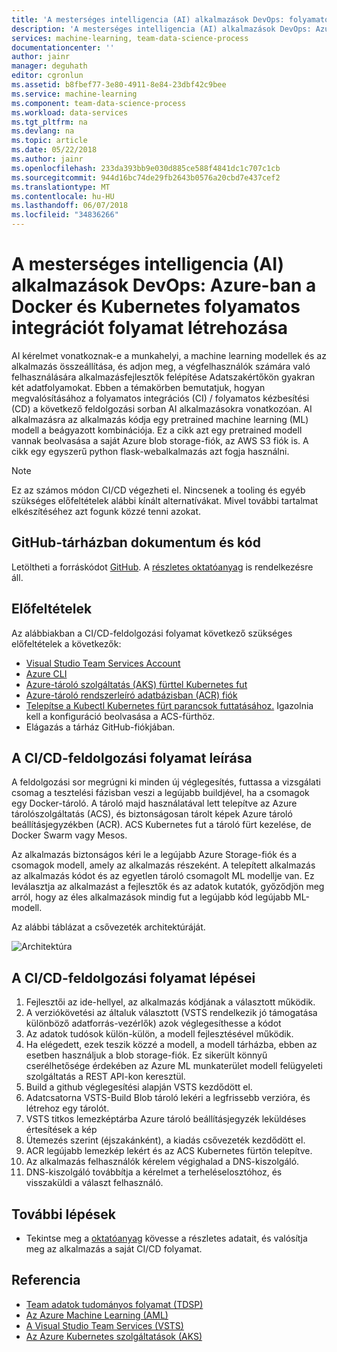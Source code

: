 ```yaml
---
title: 'A mesterséges intelligencia (AI) alkalmazások DevOps: folyamatos integráció csővezeték Azure-ban a Docker, Kubernetes & Python Flask-alkalmazás létrehozása'
description: 'A mesterséges intelligencia (AI) alkalmazások DevOps: Azure-ban a Docker és Kubernetes folyamatos integráció folyamat létrehozása'
services: machine-learning, team-data-science-process
documentationcenter: ''
author: jainr
manager: deguhath
editor: cgronlun
ms.assetid: b8fbef77-3e80-4911-8e84-23dbf42c9bee
ms.service: machine-learning
ms.component: team-data-science-process
ms.workload: data-services
ms.tgt_pltfrm: na
ms.devlang: na
ms.topic: article
ms.date: 05/22/2018
ms.author: jainr
ms.openlocfilehash: 233da393bb9e030d885ce588f4841dc1c707c1cb
ms.sourcegitcommit: 944d16bc74de29fb2643b0576a20cbd7e437cef2
ms.translationtype: MT
ms.contentlocale: hu-HU
ms.lasthandoff: 06/07/2018
ms.locfileid: "34836266"
---
```

# <a name="devops-for-artificial-intelligence-ai-applications-creating-continuous-integration-pipeline-on-azure-using-docker-and-kubernetes"></a>A mesterséges intelligencia (AI) alkalmazások DevOps: Azure-ban a Docker és Kubernetes folyamatos integrációt folyamat létrehozása
AI kérelmet vonatkoznak-e a munkahelyi, a machine learning modellek és az alkalmazás összeállítása, és adjon meg, a végfelhasználók számára való felhasználására alkalmazásfejlesztők felépítése Adatszakértőkön gyakran két adatfolyamokat. Ebben a témakörben bemutatjuk, hogyan megvalósításához a folyamatos integrációs (CI) / folyamatos kézbesítési (CD) a következő feldolgozási sorban AI alkalmazásokra vonatkozóan. AI alkalmazásra az alkalmazás kódja egy pretrained machine learning (ML) modell a beágyazott kombinációja. Ez a cikk azt egy pretrained modell vannak beolvasása a saját Azure blob storage-fiók, az AWS S3 fiók is. A cikk egy egyszerű python flask-webalkalmazás azt fogja használni.

> [!NOTE]
> Ez az számos módon CI/CD végezheti el. Nincsenek a tooling és egyéb szükséges előfeltételek alábbi kínált alternatívákat. Mivel további tartalmat elkészítéséhez azt fogunk közzé tenni azokat.
>
>

## <a name="github-repository-with-document-and-code"></a>GitHub-tárházban dokumentum és kód
Letöltheti a forráskódot [GitHub](https://github.com/Azure/DevOps-For-AI-Apps). A [részletes oktatóanyag](https://github.com/Azure/DevOps-For-AI-Apps/blob/master/Tutorial.md) is rendelkezésre áll.

## <a name="pre-requisites"></a>Előfeltételek
Az alábbiakban a CI/CD-feldolgozási folyamat következő szükséges előfeltételek a következők:
* [Visual Studio Team Services Account](https://docs.microsoft.com/en-us/vsts/accounts/create-account-msa-or-work-student)
* [Azure CLI](https://docs.microsoft.com/en-us/cli/azure/install-azure-cli?view=azure-cli-latest)
* [Azure-tároló szolgáltatás (AKS) fürttel Kubernetes fut](https://docs.microsoft.com/en-us/azure/container-service/kubernetes/container-service-tutorial-kubernetes-deploy-cluster)
* [Azure-tároló rendszerleíró adatbázisban (ACR) fiók](https://docs.microsoft.com/en-us/azure/container-registry/container-registry-get-started-portal)
* [Telepítse a Kubectl Kubernetes fürt parancsok futtatásához.](https://kubernetes.io/docs/tasks/tools/install-kubectl/) Igazolnia kell a konfiguráció beolvasása a ACS-fürthöz. 
* Elágazás a tárház GitHub-fiókjában.

## <a name="description-of-the-cicd-pipeline"></a>A CI/CD-feldolgozási folyamat leírása
A feldolgozási sor megrúgni ki minden új véglegesítés, futtassa a vizsgálati csomag a tesztelési fázisban veszi a legújabb buildjével, ha a csomagok egy Docker-tároló. A tároló majd használatával lett telepítve az Azure tárolószolgáltatás (ACS), és biztonságosan tárolt képek Azure tároló beállításjegyzékben (ACR). ACS Kubernetes fut a tároló fürt kezelése, de Docker Swarm vagy Mesos.

Az alkalmazás biztonságos kéri le a legújabb Azure Storage-fiók és a csomagok modell, amely az alkalmazás részeként. A telepített alkalmazás az alkalmazás kódot és az egyetlen tároló csomagolt ML modellje van. Ez leválasztja az alkalmazást a fejlesztők és az adatok kutatók, győződjön meg arról, hogy az éles alkalmazások mindig fut a legújabb kód legújabb ML-modell.

Az alábbi táblázat a csővezeték architektúráját. 

![Architektúra](./media/ci-cd-flask/Architecture.PNG?raw=true)

## <a name="steps-of-the-cicd-pipeline"></a>A CI/CD-feldolgozási folyamat lépései
1. Fejlesztői az ide-hellyel, az alkalmazás kódjának a választott működik.
2. A verziókövetési az általuk választott (VSTS rendelkezik jó támogatása különböző adatforrás-vezérlők) azok véglegesíthesse a kódot
3. Az adatok tudósok külön-külön, a modell fejlesztésével működik.
4. Ha elégedett, ezek teszik közzé a modell, a modell tárházba, ebben az esetben használjuk a blob storage-fiók. Ez sikerült könnyű cserélhetősége érdekében az Azure ML munkaterület modell felügyeleti szolgáltatás a REST API-kon keresztül.
5. Build a github véglegesítési alapján VSTS kezdődött el.
6. Adatcsatorna VSTS-Build Blob tároló lekéri a legfrissebb verzióra, és létrehoz egy tárolót.
7. VSTS titkos lemezképtárba Azure tároló beállításjegyzék leküldéses értesítések a kép
8. Ütemezés szerint (éjszakánként), a kiadás csővezeték kezdődött el.
9. ACR legújabb lemezkép lekért és az ACS Kubernetes fürtön telepítve.
10. Az alkalmazás felhasználók kérelem végighalad a DNS-kiszolgáló.
11. DNS-kiszolgáló továbbítja a kérelmet a terheléselosztóhoz, és visszaküldi a választ felhasználó.

## <a name="next-steps"></a>További lépések
* Tekintse meg a [oktatóanyag]((https://github.com/Azure/DevOps-For-AI-Apps/blob/master/Tutorial.md)) kövesse a részletes adatait, és valósítja meg az alkalmazás a saját CI/CD folyamat.

## <a name="references"></a>Referencia
* [Team adatok tudományos folyamat (TDSP)](https://aka.ms/tdsp)
* [Az Azure Machine Learning (AML)](https://docs.microsoft.com/en-us/azure/machine-learning/service/)
* [A Visual Studio Team Services (VSTS)](https://www.visualstudio.com/vso/)
* [Az Azure Kubernetes szolgáltatások (AKS)](https://docs.microsoft.com/en-us/azure/aks/intro-kubernetes)